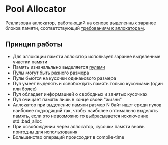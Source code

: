 # Pool Allocator

Реализован аллокатор, работающий на основе выделенных заранее блоков памяти, соответствующий [требованиям к аллокаторам](https://en.cppreference.com/w/cpp/named_req/Allocator).
## Принцип работы

- Для аллокации памяти аллокатор использует заранее выделенные участки памяти
- Память изначальльно выделяется [пулами](https://en.wikipedia.org/wiki/Memory_pool)
- Пулы могут быть разного размера
- Пулы бьются на кусочки одинакового размера
- Пул умеет выделять и освобождать память только кусочками (один или более)
- Пул обладает информацией о свободных и занятых кусочках
- Пул очищает память лишь в конце своей "жизни"
- Аллокатор при выделение памяти размер N байт ищет среди пулов наиболее подходящий так, чтобы наиболее оптимально выделять память, если это невозможно то выбрасывается исключение std::bad_alloc
- При освобождении через аллокатор, кусочки памяти вновь пригодны для использования
- Большинство операций происходит в compile-time
